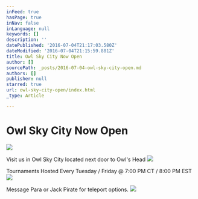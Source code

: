 ```yaml
---
inFeed: true
hasPage: true
inNav: false
inLanguage: null
keywords: []
description: ''
datePublished: '2016-07-04T21:17:03.580Z'
dateModified: '2016-07-04T21:15:59.881Z'
title: Owl Sky City Now Open
author: []
sourcePath: _posts/2016-07-04-owl-sky-city-open.md
authors: []
publisher: null
starred: true
url: owl-sky-city-open/index.html
_type: Article

---
```

# Owl Sky City Now Open
![](https://the-grid-user-content.s3-us-west-2.amazonaws.com/501c8da3-fd09-4e4e-8aad-a382e912f3f0.png)

Visit us in Owl Sky City located next door to Owl's Head
![](https://the-grid-user-content.s3-us-west-2.amazonaws.com/4ddc530b-2e45-4154-8088-6ad07b9f416b.png)

Tournaments Hosted Every Tuesday / Friday @ 7:00 PM CT / 8:00 PM EST
![](https://the-grid-user-content.s3-us-west-2.amazonaws.com/c997de78-3125-41b6-9b79-5bf7f4a91f42.png)

Message Para or Jack Pirate for teleport options.
![](https://the-grid-user-content.s3-us-west-2.amazonaws.com/97f2b749-0ec7-499f-960e-83bdccd9275f.png)